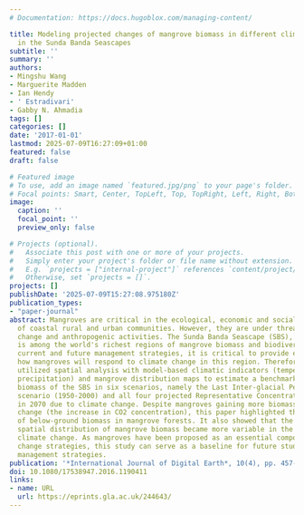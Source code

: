 ```yaml
---
# Documentation: https://docs.hugoblox.com/managing-content/

title: Modeling projected changes of mangrove biomass in different climatic scenarios
  in the Sunda Banda Seascapes
subtitle: ''
summary: ''
authors:
- Mingshu Wang
- Marguerite Madden
- Ian Hendy
- ' Estradivari'
- Gabby N. Ahmadia
tags: []
categories: []
date: '2017-01-01'
lastmod: 2025-07-09T16:27:09+01:00
featured: false
draft: false

# Featured image
# To use, add an image named `featured.jpg/png` to your page's folder.
# Focal points: Smart, Center, TopLeft, Top, TopRight, Left, Right, BottomLeft, Bottom, BottomRight.
image:
  caption: ''
  focal_point: ''
  preview_only: false

# Projects (optional).
#   Associate this post with one or more of your projects.
#   Simply enter your project's folder or file name without extension.
#   E.g. `projects = ["internal-project"]` references `content/project/deep-learning/index.md`.
#   Otherwise, set `projects = []`.
projects: []
publishDate: '2025-07-09T15:27:08.975180Z'
publication_types:
- "paper-journal"
abstract: Mangroves are critical in the ecological, economic and social development
  of coastal rural and urban communities. However, they are under threat by climate
  change and anthropogenic activities. The Sunda Banda Seascape (SBS), Indonesia,
  is among the world's richest regions of mangrove biomass and biodiversity. To inform
  current and future management strategies, it is critical to provide estimates of
  how mangroves will respond to climate change in this region. Therefore, this paper
  utilized spatial analysis with model-based climatic indicators (temperature and
  precipitation) and mangrove distribution maps to estimate a benchmark for the mangrove
  biomass of the SBS in six scenarios, namely the Last Inter-glacial Period, the current
  scenario (1950-2000) and all four projected Representative Concentration Pathways
  in 2070 due to climate change. Despite mangroves gaining more biomass with climate
  change (the increase in CO2 concentration), this paper highlighted the great proportion
  of below-ground biomass in mangrove forests. It also showed that the changes in
  spatial distribution of mangrove biomass became more variable in the context of
  climate change. As mangroves have been proposed as an essential component of climate
  change strategies, this study can serve as a baseline for future studies and resource
  management strategies.
publication: '*International Journal of Digital Earth*, 10(4), pp. 457--468'
doi: 10.1080/17538947.2016.1190411
links:
- name: URL
  url: https://eprints.gla.ac.uk/244643/
---
```

